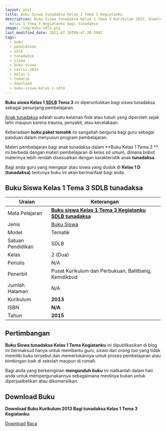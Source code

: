 ```yaml
---
layout: post
title: Buku Siswa tunadaksa Kelas 1 Tema 3 Kegiatanku
description: Buku Siswa tunadaksa Kelas 1 Tema 3 Kurikulum 2013, Download buku
  Kelas 1 Tema 3 Kegiatanku bagi tunadaksa
image: /img/buku-sdlb.png
last_modified_date: 2021-07-26T09:47:20.398Z
tags:
  - buku
  - pendidikan
  - sdlb
  - tunadaksa
  - siswa
  - buku-siswa
  - revisi-2014
  - kelas-1
  - tematik
  - download
  - buku-siswa-kelas-1-sdlb
---
```



**Buku siswa Kelas 1 <abbr title="Sekolah Dasar Luar Biasa">SDLB</abbr> Tema 3** ini diperuntukkan bagi siswa tunadaksa sebagai penunjang pembelajaran.

[Anak tunadaksa](/teori/pengertian-tunadaksa-menurut-ahli) adalah suatu kelainan fisik atau tubuh yang diperoleh sejak lahir maupun karena trauma, penyakit, atau kecelakaan.

Keberadaan **buku paket tematik** ini sangatlah berguna bagi guru sebagai panduan dalam menyusun program pembelajaran.

Materi pembelajaran bagi anak tunadaksa dalam **Buku Kelas 1 Tema 3 ** ini berbeda dengan materi pembelajaran di kelas sd umum, dimana bobot materinya lebih rendah disesuaikan dengan karakteristik anak **tunadaksa**.

Bagi anda guru yang mengajar atau siswa yang duduk di **Kelas 1 D (tunadaksa)** tentunya buku ini akan bermanfaat bagi anda.

## Buku Siswa Kelas 1 Tema 3 SDLB tunadaksa  

|Uraian|Keterangan|
| --- | --- |
|Mata Pelajaran|<a href="/bse/buku-siswa-tunadaksa-kelas-1-tema-3-kegiatanku" title="Buku siswa Kelas 1 Tema 3 Kegiatanku SDLB tunadaksa"><strong>Buku siswa Kelas 1 Tema 3 Kegiatanku SDLB tunadaksa</strong></a>|
|Jenis|<a href="/bse" title="Buku Siswa" target="_blank">Buku Siswa</a>|
|Model|Tematik|
|Satuan Pendidikan|SDLB|
|Kelas|2 (Dua)|
|Penulis|N/A|
|Penerbit|Pusat Kurikulum dan Perbukuan, Balitbang, Kemdikbud|
|Jumlah Halaman|N/A|
|Kurikulum|<strong>2013</strong>|
|ISBN|<strong>N/A</strong>|
|Tahun|<strong>2015</strong>|

## Pertimbangan
**Buku Siswa tunadaksa Kelas 1 Tema Kegiatanku** ini dipublikasikan di blog ini bermaksud hanya untuk membantu _guru_, _siswa_ dan _orang tua_ yang tidak memiliki buku tersebut dan memerlukannya untuk proses pembelajaran atau bimbingan baik di sekolah maupun di rumah.

Bagi anda yang berkeinginan <b>mengunduh buku</b> ini niatkanlah dalam hati anda untuk mempergunakannya sebagaimana mestinya bukan untuk diperjualbelikan atau dikomersilkan.
  
## Download Buku
**Download Buku Kurikulum 2013 Bagi tunadaksa Kelas 1 Tema 3 Kegiatanku**:
<p class="center"><a class="button download" href="https://docs.google.com/uc?export=download&id=1j-YF2Cppy_hMdEnZbvEE3BL3Oti0Stz7" rel="nofollow" target="_blank" title="Download Buku Siswa tunadaksa Kelas 1 Tema Kegiatanku">Download</a>
<a class="button demo open-dialog" href="https://drive.google.com/file/d/1j-YF2Cppy_hMdEnZbvEE3BL3Oti0Stz7/preview" rel="nofollow" target="_blank" title="Download">Baca</a></p>

